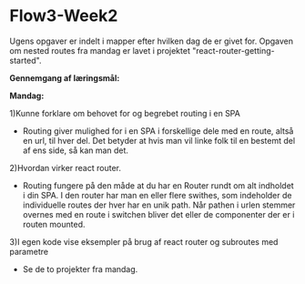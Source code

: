 # Flow3-Week2
Ugens opgaver er indelt i mapper efter hvilken dag de er givet for.
Opgaven om nested routes fra mandag er lavet i projektet "react-router-getting-started".

**Gennemgang af læringsmål:**

**Mandag:**

1)Kunne forklare om behovet for og begrebet routing i en SPA
- Routing giver mulighed for i en SPA i forskellige dele med en route, altså en url, til hver del. Det betyder at hvis man vil linke folk til en bestemt del af ens side, så kan man det.

2)Hvordan virker react router.
- Routing fungere på den måde at du har en Router rundt om alt indholdet i din SPA. I den router har man en eller flere swithes, som indeholder de individuelle routes der hver har en unik path. Når pathen i urlen stemmer overnes med en route i switchen bliver det eller de componenter der er i routen mounted.

3)I egen kode vise eksempler på brug af react router og subroutes med parametre
- Se de to projekter fra mandag.
